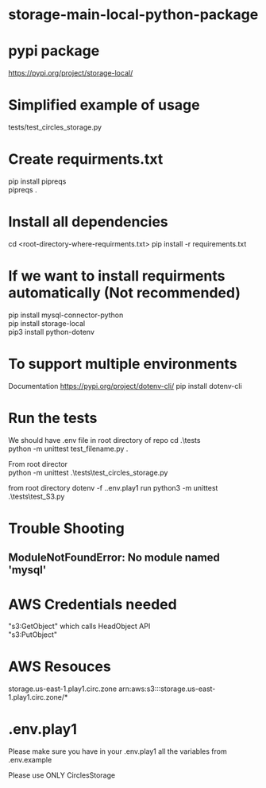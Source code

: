 # storage-main-local-python-package

# pypi package

https://pypi.org/project/storage-local/<br>

# Simplified example of usage

tests/test_circles_storage.py<br>

# Create requirments.txt

pip install pipreqs<br>
pipreqs .<br>

# Install all dependencies

cd <root-directory-where-requirments.txt>
pip install -r requirements.txt<br>

# If we want to install requirments automatically (Not recommended)

pip install mysql-connector-python<br>
pip install storage-local<br>
pip3 install python-dotenv<br>

# To support multiple environments

Documentation https://pypi.org/project/dotenv-cli/
pip install dotenv-cli

# Run the tests

We should have .env file in root directory of repo
cd .\tests\
python -m unittest test_filename.py .<br>

From root director<br>
python -m unittest .\tests\test_circles_storage.py<br>

from root directory
dotenv -f .\.env.play1 run python3 -m unittest .\tests\test_S3.py

# Trouble Shooting

## ModuleNotFoundError: No module named 'mysql'

# AWS Credentials needed

"s3:GetObject" which calls HeadObject API<br>
"s3:PutObject"<br>

# AWS Resouces

storage.us-east-1.play1.circ.zone arn:aws:s3:::storage.us-east-1.play1.circ.zone/*<br>

# .env.play1

Please make sure you have in your .env.play1 all the variables from .env.example<br>

Please use ONLY CirclesStorage